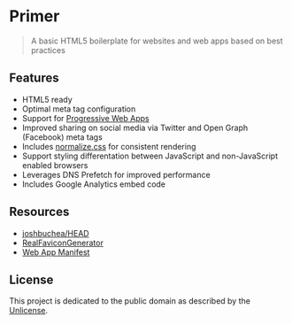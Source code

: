 # Primer

> A basic HTML5 boilerplate for websites and web apps based on best practices

## Features
* HTML5 ready
* Optimal meta tag configuration
* Support for [Progressive Web Apps](https://developer.mozilla.org/en-US/Apps/Progressive)
* Improved sharing on social media via Twitter and Open Graph (Facebook) meta tags
* Includes [normalize.css](http://necolas.github.io/normalize.css/) for consistent rendering
* Support styling differentation between JavaScript and non-JavaScript enabled browsers
* Leverages DNS Prefetch for improved performance
* Includes Google Analytics embed code

## Resources
* [joshbuchea/HEAD](https://github.com/joshbuchea/HEAD)
* [RealFaviconGenerator](https://realfavicongenerator.net/)
* [Web App Manifest](https://developer.mozilla.org/en-US/docs/Web/Manifest)

## License

This project is dedicated to the public domain as described by the [Unlicense](http://unlicense.org/).